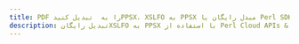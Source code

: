 ---title: PDF را به  تبدیل کنیدPPSX، XSLFO به PPSX مبدل رایگان یا Perl SDKdescription: تبدیل رایگانXSLFO به PPSX با استفاده از Perl Cloud APIs & SDK همچنین اسناد PDF را در Cloud ایجاد، ویرایش و رندر کنید.---